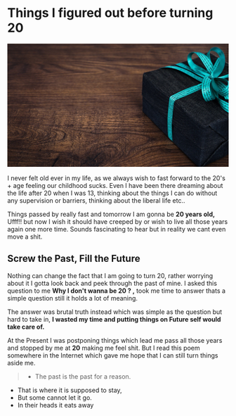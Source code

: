 # Things I figured out before turning 20

![](/images/blog1-pic1.jpg "main pic")

I never felt old ever in my life, as we always wish to fast forward to the 20's + age feeling our childhood sucks. Even I have been there dreaming about the life after 20 when I was 13, thinking about the things I can do without any supervision or barriers, thinking about the liberal life etc.. 

Things passed by really fast and tomorrow I am gonna be **20 years old,** Ufff!! but now I wish it should have creeped by or wish to live all those years again one more time. Sounds fascinating to hear but in reality we cant even move a shit.

## Screw the Past, Fill the Future

Nothing can change the fact that I am going to turn 20, rather worrying about it I gotta look back and peek through the past of mine. I asked this question to me **Why I don't wanna be 20 ? ,** took me time to answer thats a simple question still it holds a lot of meaning. 

The answer was brutal truth instead which was simple as the question but hard to take in, **I wasted my time and putting things on Future self would take care of.** 

At the Present I was postponing things which lead me pass all those years and stopped by me at **20** making me feel shit. But I read this poem somewhere in the Internet which gave me hope that I can still turn things aside me. 

> * The past is the past for a reason.
 * That is where it is supposed to stay,
 * But some cannot let it go. 
 * In their heads it eats away

